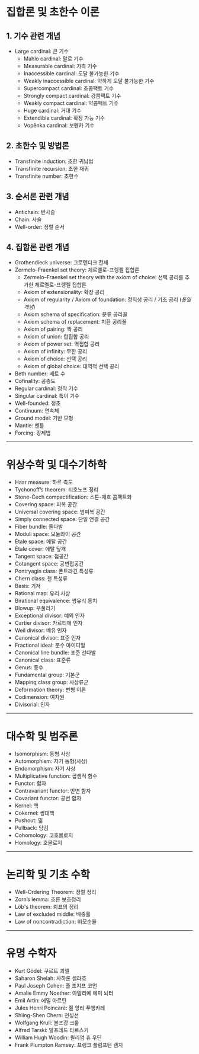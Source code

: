 # 집합론 및 초한수 이론
## 1. 기수 관련 개념
- Large cardinal: 큰 기수  
  - Mahlo cardinal: 말로 기수  
  - Measurable cardinal: 가측 기수  
  - Inaccessible cardinal: 도달 불가능한 기수  
  - Weakly inaccessible cardinal: 약하게 도달 불가능한 기수  
  - Supercompact cardinal: 초콤팩트 기수  
  - Strongly compact cardinal: 강콤팩트 기수  
  - Weakly compact cardinal: 약콤팩트 기수  
  - Huge cardinal: 거대 기수  
  - Extendible cardinal: 확장 가능 기수  
  - Vopěnka cardinal: 보펜카 기수  

## 2. 초한수 및 방법론
- Transfinite induction: 초한 귀납법  
- Transfinite recursion: 초한 재귀  
- Transfinite number: 초한수  

## 3. 순서론 관련 개념
- Antichain: 반사슬  
- Chain: 사슬  
- Well-order: 정렬 순서  

## 4. 집합론 관련 개념
- Grothendieck universe: 그로텐디크 전체  
- Zermelo–Fraenkel set theory: 체르멜로-프렝켈 집합론  
  - Zermelo–Fraenkel set theory with the axiom of choice: 선택 공리를 추가한 체르멜로-프렝켈 집합론  
  - Axiom of extensionality: 확장 공리  
  - Axiom of regularity / Axiom of foundation: 정칙성 공리 / 기초 공리 (*동일 개념*)  
  - Axiom schema of specification: 분류 공리꼴  
  - Axiom schema of replacement: 치환 공리꼴  
  - Axiom of pairing: 짝 공리  
  - Axiom of union: 합집합 공리  
  - Axiom of power set: 멱집합 공리  
  - Axiom of infinity: 무한 공리  
  - Axiom of choice: 선택 공리  
  - Axiom of global choice: 대역적 선택 공리  
- Beth number: 베트 수  
- Cofinality: 공종도  
- Regular cardinal: 정칙 기수  
- Singular cardinal: 특이 기수  
- Well-founded: 정초  
- Continuum: 연속체  
- Ground model: 기반 모형
- Mantle: 멘틀
- Forcing: 강제법

---

# 위상수학 및 대수기하학
- Haar measure: 하르 측도  
- Tychonoff’s theorem: 티호노프 정리  
- Stone-Čech compactification: 스톤-체흐 콤팩트화  
- Covering space: 피복 공간  
- Universal covering space: 범피복 공간  
- Simply connected space: 단일 연결 공간  
- Fiber bundle: 올다발  
- Moduli space: 모듈라이 공간  
- Étale space: 에탈 공간  
- Étale cover: 에탈 덮개  
- Tangent space: 접공간  
- Cotangent space: 공변접공간  
- Pontryagin class: 폰트랴긴 특성류  
- Chern class: 천 특성류  
- Basis: 기저  
- Rational map: 유리 사상  
- Birational equivalence: 쌍유리 동치  
- Blowup: 부풀리기  
- Exceptional divisor: 예외 인자  
- Cartier divisor: 카르티에 인자  
- Weil divisor: 베유 인자  
- Canonical divisor: 표준 인자  
- Fractional ideal: 분수 아이디얼  
- Canonical line bundle: 표준 선다발  
- Canonical class: 표준류  
- Genus: 종수  
- Fundamental group: 기본군  
- Mapping class group: 사상류군
- Deformation theory: 변형 이론
- Codimension: 여차원
- Divisorial: 인자

---

# 대수학 및 범주론
- Isomorphism: 동형 사상  
- Automorphism: 자기 동형(사상)  
- Endomorphism: 자기 사상  
- Multiplicative function: 곱셈적 함수  
- Functor: 함자  
- Contravariant functor: 반변 함자  
- Covariant functor: 공변 함자  
- Kernel: 핵  
- Cokernel: 쌍대핵  
- Pushout: 밂  
- Pullback: 당김  
- Cohomology: 코호몰로지  
- Homology: 호몰로지  

---

# 논리학 및 기초 수학
- Well-Ordering Theorem: 정렬 정리  
- Zorn’s lemma: 초른 보조정리  
- Löb's theorem: 뢰프의 정리  
- Law of excluded middle: 배중률  
- Law of noncontradiction: 비모순율  

---

# 유명 수학자
- Kurt Gödel: 쿠르트 괴델  
- Saharon Shelah: 사하론 셸라흐  
- Paul Joseph Cohen: 폴 조지프 코언  
- Amalie Emmy Noether: 아말리에 에미 뇌터  
- Emil Artin: 에밀 아르틴  
- Jules Henri Poincaré: 쥘 앙리 푸앵카레  
- Shiing-Shen Chern: 천싱선  
- Wolfgang Krull: 볼프강 크룰  
- Alfred Tarski: 알프레드 타르스키  
- William Hugh Woodin: 윌리엄 휴 우딘
- Frank Plumpton Ramsey: 프랭크 플럼프턴 램지
